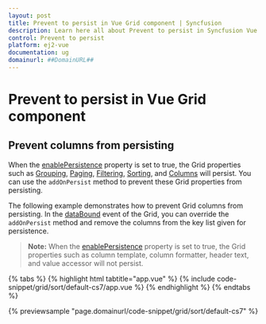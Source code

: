 ```yaml
---
layout: post
title: Prevent to persist in Vue Grid component | Syncfusion
description: Learn here all about Prevent to persist in Syncfusion Vue Grid component of Syncfusion Essential JS 2 and more.
control: Prevent to persist 
platform: ej2-vue
documentation: ug
domainurl: ##DomainURL##
---
```


# Prevent to persist in Vue Grid component

## Prevent columns from persisting

When the [enablePersistence](https://ej2.syncfusion.com/vue/documentation/api/grid/#enablepersistence) property is set to true, the Grid properties such as [Grouping](https://ej2.syncfusion.com/vue/documentation/api/grid/groupSettingsModel/), [Paging](https://ej2.syncfusion.com/vue/documentation/api/grid/pageSettingsModel/), [Filtering](https://ej2.syncfusion.com/vue/documentation/api/grid/pageSettingsModel/), [Sorting](https://ej2.syncfusion.com/vue/documentation/api/grid/sortSettingsModel/), and [Columns](https://ej2.syncfusion.com/vue/documentation/api/grid/columnModel/) will persist. You can use the `addOnPersist` method to prevent these Grid properties from persisting.

The following example demonstrates how to prevent Grid columns from persisting. In the [dataBound](https://ej2.syncfusion.com/vue/documentation/api/grid/#databound) event of the Grid, you can override the `addOnPersist` method and remove the columns from the key list given for persistence.

>**Note:** When the [enablePersistence](https://ej2.syncfusion.com/vue/documentation/api/grid/#enablepersistence) property is set to true, the Grid properties such as column template, column formatter, header text, and value accessor will not persist.

{% tabs %}
{% highlight html tabtitle="app.vue" %}
{% include code-snippet/grid/sort/default-cs7/app.vue %}
{% endhighlight %}
{% endtabs %}
        
{% previewsample "page.domainurl/code-snippet/grid/sort/default-cs7" %}